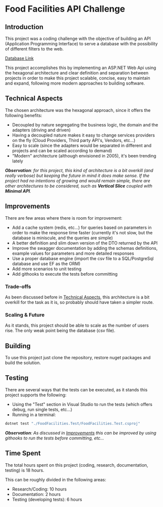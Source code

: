 
# Food Facilities API Challenge

## Introduction

This project was a coding challenge with the objective of building an API (Application Programming Interface) to serve a database with the possibility of different filters to the web.

[Database Link](https://data.sfgov.org/Economy-and-Community/Mobile-Food-Facility-Permit/rqzj-sfat/data)

This project accomplishes this by implementing an ASP.NET Web Api using the hexagonal architecture and clear definition and separation between projects in order to make this project scalable, concise, easy to maintain and expand, following more modern approaches to building software.

## Technical Aspects

The chosen architecture was the hexagonal approach, since it offers the following benefits:

- Decoupled by nature segregating the business logic, the domain and the adapters (driving and driven)
- Having a decoupled nature makes it easy to change services providers on the fly (Cloud Providers, Third party API's, Vendors, etc...)
- Easy to scale (since the adapters would be separated in different and projects and can be scaled according to demand)
- "Modern" architecture (although envisioned in 2005), it's been trending lately

***Observation**: for this project, this kind of architecture is a bit overkill (and really verbose) but keeping the future in mind it does make sense. If the project had no intentions of growing and would remain simple, there are other architectures to be considered, such as **Vertical Slice** coupled with **Minimal API**.*

## Improvements

There are few areas where there is room for improvement:

- Add a cache system (redis, etc...) for queries based on parameters in order to make the response time faster (currently it's not slow, but the database is miniscule, and the queries are simple)
- A better definition and slim down version of the DTO returned by the API
- Improve the swagger documentation by adding the schemas definitions, example values for parameters and more detailed responses
- Use a proper database engine (import the csv file to a SQL/PostgreSql database and use EF as the ORM)
- Add more scenarios to unit testing
- Add githooks to execute the tests before committing

### Trade-offs

As been discussed before in [Technical Aspects](#technical-aspects), this architecture is a bit overkill for the task as it is, so probably should have taken a simpler route.

### Scaling & Future

As it stands, this project should be able to scale as the number of users rise. The only weak point being the database (csv file).

## Building

To use this project just clone the repository, restore nuget packages and build the solution.

## Testing

There are several ways that the tests can be executed, as it stands this project supports the following:

- Using the "Test" section in Visual Studio to run the tests (which offers debug, run single tests, etc...)
- Running in a terminal: 

```bash
dotnet test "./FoodFacilities.Test/FoodFacilities.Test.csproj"
```

***Observation**: As discussed in [Improvements](#improvements) this can be improved by using githooks to run the tests before committing, etc...*

## Time Spent

The total hours spent on this project (coding, research, documentation, testing) is 18 hours.

This can be roughly divided in the following areas:

- Research/Coding: 10 hours
- Documentation: 2 hours
- Testing (developing tests): 6 hours

